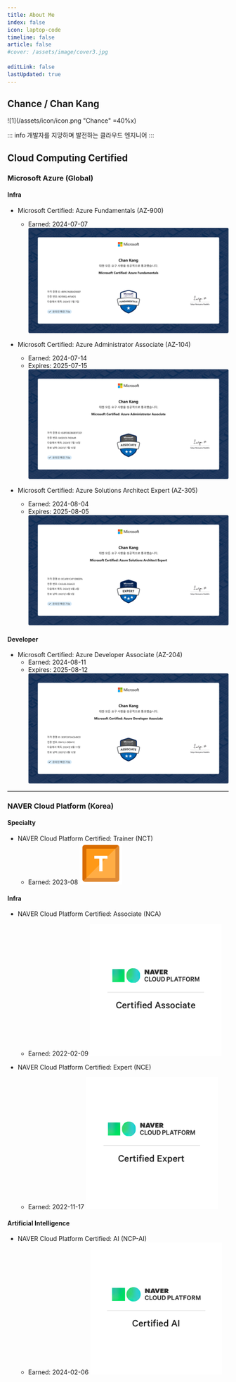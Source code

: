 ```yaml
---
title: About Me
index: false
icon: laptop-code
timeline: false
article: false
#cover: /assets/image/cover3.jpg

editLink: false
lastUpdated: true
---
```


## Chance / Chan Kang
![1](/assets/icon/icon.png "Chance" =40%x)

::: info
개발자를 지망하며 발전하는 클라우드 엔지니어
:::

## Cloud Computing Certified
### Microsoft Azure (Global)
#### Infra
- Microsoft Certified: Azure Fundamentals (AZ-900)
  - Earned: 2024-07-07
![AZ-900](/assets/aboutme/AZ-900.png)

- Microsoft Certified: Azure Administrator Associate (AZ-104)
  - Earned: 2024-07-14
  - Expires: 2025-07-15
![AZ-104](/assets/aboutme/AZ-104.png)

- Microsoft Certified: Azure Solutions Architect Expert (AZ-305)
  - Earned: 2024-08-04
  - Expires: 2025-08-05
![AZ-305](/assets/aboutme/AZ-305.png)

#### Developer

- Microsoft Certified: Azure Developer Associate (AZ-204)
  - Earned: 2024-08-11
  - Expires: 2025-08-12
![AZ-204](/assets/aboutme/AZ-204.png)

- - - 
### NAVER Cloud Platform (Korea)
#### Specialty
- NAVER Cloud Platform Certified: Trainer (NCT)
  - Earned: 2023-08
![NAVER Cloud Platform Trainer](/assets/aboutme/NCT.png)

#### Infra
- NAVER Cloud Platform Certified: Associate (NCA)
  - Earned: 2022-02-09
![NAVER Cloud Platform Associate](/assets/aboutme/NCA.png)

- NAVER Cloud Platform Certified: Expert (NCE)
  - Earned: 2022-11-17
![NAVER Cloud Platform Expert](/assets/aboutme/NCE.png)

#### Artificial Intelligence
- NAVER Cloud Platform Certified: AI (NCP-AI)
  - Earned: 2024-02-06
![NAVER Cloud Platform AI](/assets/aboutme/NCP-AI.png)
